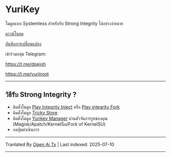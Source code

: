 # YuriKey
โมดูลแบบ Systemless สำหรับรับ Strong Integrity ได้อย่างง่ายดาย

[ดาวน์โหลด](https://github.com/dpejoh/yurikey/releases/latest) 

[บันทึกการเปลี่ยนแปลง](https://raw.githubusercontent.com/dpejoh/yurikey/main/changelog.md) 

เข้าร่วมกลุ่ม Telegram:

https://t.me/dpejoh

https://t.me/yuriiroot

---

## วิธีรับ Strong Integrity ?
- ติดตั้งโมดูล [Play Integrity Inject](https://github.com/KOWX712/PlayIntegrityFix) หรือ [Play integrity Fork](https://github.com/osm0sis/PlayIntegrityFork)
- ติดตั้งโมดูล [Tricky Store](https://github.com/5ec1cff/TrickyStore)
- ติดตั้งโมดูล [Yurikey Manager](https://github.com/dpejoh/yurikey/releases) ผ่านตัวจัดการรูทของคุณ (Magisk/Apatch/KernelSu/Fork of KernelSU)
- กดปุ่มดำเนินการ

---

Tranlated By [Open Ai Tx](https://github.com/OpenAiTx/OpenAiTx) | Last indexed: 2025-07-10

---